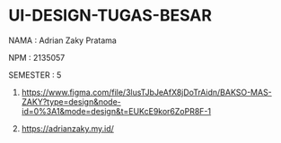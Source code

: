 # UI-DESIGN-TUGAS-BESAR
NAMA : Adrian Zaky Pratama


NPM  : 2135057


SEMESTER : 5


1. https://www.figma.com/file/3lusTJbJeAfX8jDoTrAidn/BAKSO-MAS-ZAKY?type=design&node-id=0%3A1&mode=design&t=EUKcE9kor6ZoPR8F-1

2. https://adrianzaky.my.id/

